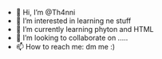 - 👋 Hi, I’m @Th4nni
- 👀 I’m interested in learning ne stuff
- 🌱 I’m currently learning phyton and HTML
- 💞️ I’m looking to collaborate on .....
- 📫 How to reach me: dm me :)

<!---
Th4nni/Th4nni is a ✨ special ✨ repository because its `README.md` (this file) appears on your GitHub profile.
You can click the Preview link to take a look at your changes.
--->
